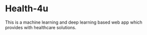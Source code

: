# Health-4u
This is a machine learning and deep learning based web app which provides with healthcare solutions.

